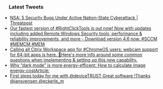 <h3><a href="https://twitter.com/endi24"><img height=16 src="https://upload.wikimedia.org/wikipedia/sco/9/9f/Twitter_bird_logo_2012.svg"></a> Latest Tweets</h3>

<!-- BLOG-POST-LIST:START -->
- [NSA: 5 Security Bugs Under Active Nation-State Cyberattack | Threatpost](https://rss.app/articles/cb4e791f6f6d729c074351566bd3a7c508111d6e1a31b6e890b6c809918773d2f150f40f61dcdc6df0a46a7adb12099166d36ee3c4)
- [Our fastest version of #RightClickTools is out now! Now with updates including added Remote Windows Security tools, performance & reliability improvements, and more - Download version 4.6 now. #SCCM #MEMCM #MEM](https://rss.app/articles/cb4e791f6f6d729c074351566bd3a7c508111d6e2d3ab1e0d1f6b415839270c6f01aea4f2d899a2db0bd6b7ed7100e9461d068e5c2107f158339c26a86)
- [Calling all Citrix Workspace app for #ChromeOS users: webcam support for 64-bit apps is here. 👏Here's more info around some common questions when implementing & setting up this new capability.](https://rss.app/articles/cb4e791f6f6d729c074351566bd3a7c508111d6e3c36a6f3cbfab015978d74d7e31ca0132a9c8f2cb6e1757cdc1c0b9266d66ee6c11a78138f38c76b82c4)
- [Why “dark mode” is more energy-efficent: How to calculate image energy-costArticle:](https://rss.app/articles/cb4e791f6f6d729c074351566bd3a7c508111d6e3c14a1d5c7e18f3480917488f10ba4482c9bc169f0aa6e7cd9170b9a64d469e8cb15791c8d32)
- [First steps today for me with @deviceTRUST Great software !Thanks @jansvensen @eckerle_m](https://rss.app/articles/cb4e791f6f6d729c074351566bd3a7c508111d6e1a31b6e890b6c809918773d2f150f40f61dcdf6cfba46e74db1d099562dc6ae6c0)
<!-- BLOG-POST-LIST:END -->
